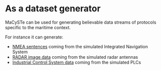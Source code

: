 # As a dataset generator

MaCySTe can be used for generating believable data streams of protocols specific to the maritime context.

For instance it can generate:

- [NMEA sentences](./dataset-nmea.md) coming from the simulated Integrated Navigation System
- [RADAR image data](./dataset-radar.md) coming from the simulated radar antennas
- [Industrial Control System data](./dataset-modbus.md) coming from the simulated PLCs
